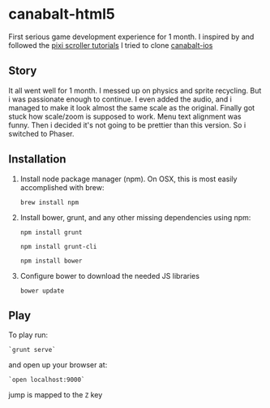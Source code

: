canabalt-html5
==============
First serious game development experience for 1 month.
I inspired by and followed the [pixi scroller tutorials](http://www.yeahbutisitflash.com/?p=5226)
I tried to clone [canabalt-ios](https://github.com/ericjohnson/canabalt-ios)

## Story

It all went well for 1 month. I messed up on physics and sprite recycling. But i was passionate enough to continue.
I even added the audio, and i managed to make it look almost the same scale as the original.
Finally got stuck how scale/zoom is supposed to work. Menu text alignment was funny.
Then i decided it's not going to be prettier than this version. So i switched to Phaser.

## Installation
1. Install node package manager (npm). On OSX, this is most easily accomplished with brew:

    `brew install npm`

2. Install bower, grunt, and any other missing dependencies using npm:

    `npm install grunt`
    
    `npm install grunt-cli`
    
    `npm install bower`

3. Configure bower to download the needed JS libraries

    `bower update`

## Play
To play run:

    `grunt serve`

and open up your browser at:

    `open localhost:9000`

jump is mapped to the `Z` key
